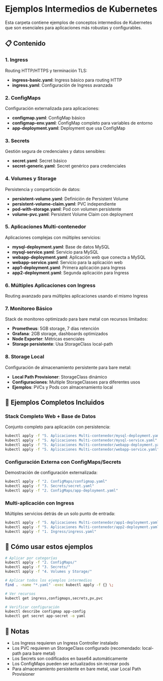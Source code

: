 # Ejemplos Intermedios de Kubernetes

Esta carpeta contiene ejemplos de conceptos intermedios de Kubernetes que son esenciales para aplicaciones más robustas y configurables.

## 📋 Contenido

### 1. Ingress
Routing HTTP/HTTPS y terminación TLS:
- **ingress-basic.yaml**: Ingress básico para routing HTTP
- **ingress.yaml**: Configuración de Ingress avanzada

### 2. ConfigMaps
Configuración externalizada para aplicaciones:
- **configmap.yaml**: ConfigMap básico
- **configmap-env.yaml**: ConfigMap completo para variables de entorno
- **app-deployment.yaml**: Deployment que usa ConfigMap

### 3. Secrets
Gestión segura de credenciales y datos sensibles:
- **secret.yaml**: Secret básico
- **secret-generic.yaml**: Secret genérico para credenciales

### 4. Volumes y Storage
Persistencia y compartición de datos:
- **persistent-volume.yaml**: Definición de Persistent Volume
- **persistent-volume-claim.yaml**: PVC independiente
- **pod-with-storage.yaml**: Pod con volumen persistente
- **volume-pvc.yaml**: Persistent Volume Claim con deployment

### 5. Aplicaciones Multi-contenedor
Aplicaciones complejas con múltiples servicios:
- **mysql-deployment.yaml**: Base de datos MySQL
- **mysql-service.yaml**: Servicio para MySQL
- **webapp-deployment.yaml**: Aplicación web que conecta a MySQL
- **webapp-service.yaml**: Servicio para la aplicación web
- **app1-deployment.yaml**: Primera aplicación para Ingress
- **app2-deployment.yaml**: Segunda aplicación para Ingress

### 6. Múltiples Aplicaciones con Ingress
Routing avanzado para múltiples aplicaciones usando el mismo Ingress

### 7. Monitoreo Básico
Stack de monitoreo optimizado para bare metal con recursos limitados:
- **Prometheus**: 5GB storage, 7 días retención
- **Grafana**: 2GB storage, dashboards optimizados
- **Node Exporter**: Métricas esenciales
- **Storage persistente**: Usa StorageClass local-path

### 8. Storage Local
Configuración de almacenamiento persistente para bare metal:
- **Local Path Provisioner**: StorageClass dinámico
- **Configuraciones**: Multiple StorageClasses para diferentes usos
- **Ejemplos**: PVCs y Pods con almacenamiento local

## 🎯 Ejemplos Completos Incluidos

### Stack Completo Web + Base de Datos
Conjunto completo para aplicación con persistencia:
```bash
kubectl apply -f "5. Aplicaciones Multi-contenedor/mysql-deployment.yaml"
kubectl apply -f "5. Aplicaciones Multi-contenedor/mysql-service.yaml"
kubectl apply -f "5. Aplicaciones Multi-contenedor/webapp-deployment.yaml"
kubectl apply -f "5. Aplicaciones Multi-contenedor/webapp-service.yaml"
```

### Configuración Externa con ConfigMaps/Secrets
Demostración de configuración externalizada:
```bash
kubectl apply -f "2. ConfigMaps/configmap.yaml"
kubectl apply -f "3. Secrets/secret.yaml"
kubectl apply -f "2. ConfigMaps/app-deployment.yaml"
```

### Multi-aplicación con Ingress
Múltiples servicios detrás de un solo punto de entrada:
```bash
kubectl apply -f "5. Aplicaciones Multi-contenedor/app1-deployment.yaml"
kubectl apply -f "5. Aplicaciones Multi-contenedor/app2-deployment.yaml"
kubectl apply -f "1. Ingress/ingress.yaml"
```

## 🚀 Cómo usar estos ejemplos

```bash
# Aplicar por categorías
kubectl apply -f "2. ConfigMaps/"
kubectl apply -f "3. Secrets/"
kubectl apply -f "4. Volumes y Storage/"

# Aplicar todos los ejemplos intermedios
find . -name "*.yaml" -exec kubectl apply -f {} \;

# Ver recursos
kubectl get ingress,configmaps,secrets,pv,pvc

# Verificar configuración
kubectl describe configmap app-config
kubectl get secret app-secret -o yaml
```

## 📝 Notas

- Los Ingress requieren un Ingress Controller instalado
- Los PVC requieren un StorageClass configurado (recomendado: local-path para bare metal)
- Los Secrets son codificados en base64 automáticamente
- Los ConfigMaps pueden ser actualizados sin recrear pods
- Para almacenamiento persistente en bare metal, usar Local Path Provisioner
